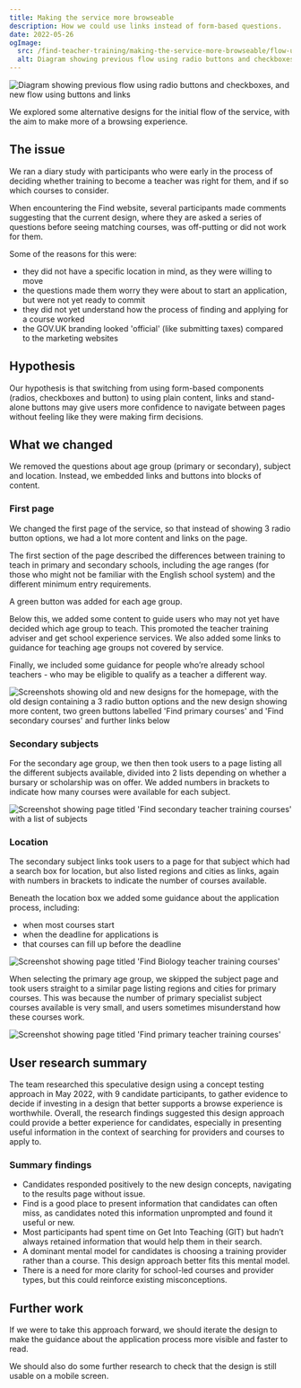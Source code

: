 ```yaml
---
title: Making the service more browseable
description: How we could use links instead of form-based questions.
date: 2022-05-26
ogImage:
  src: /find-teacher-training/making-the-service-more-browseable/flow-update.png
  alt: Diagram showing previous flow using radio buttons and checkboxes, and new flow using buttons and links
---
```


![Diagram showing previous flow using radio buttons and checkboxes, and new flow using buttons and links](flow-update.png "")

We explored some alternative designs for the initial flow of the service, with the aim to make more of a browsing experience.

## The issue

We ran a diary study with participants who were early in the process of deciding whether training to become a teacher was right for them, and if so which courses to consider.

When encountering the Find website, several participants made comments suggesting that the current design, where they are asked a series of questions before seeing matching courses, was off-putting or did not work for them.

Some of the reasons for this were:

- they did not have a specific location in mind, as they were willing to move
- the questions made them worry they were about to start an application, but were not yet ready to commit
- they did not yet understand how the process of finding and applying for a course worked
- the GOV.UK branding looked 'official' (like submitting taxes) compared to the marketing websites

## Hypothesis

Our hypothesis is that switching from using form-based components (radios, checkboxes and button) to using plain content, links and stand-alone buttons may give users more confidence to navigate between pages without feeling like they were making firm decisions.

## What we changed

We removed the questions about age group (primary or secondary), subject and location. Instead, we embedded links and buttons into blocks of content.

### First page

We changed the first page of the service, so that instead of showing 3 radio button options, we had a lot more content and links on the page.

The first section of the page described the differences between training to teach in primary and secondary schools, including the age ranges (for those who might not be familiar with the English school system) and the different minimum entry requirements.

A green button was added for each age group.

Below this, we added some content to guide users who may not yet have decided which age group to teach. This promoted the teacher training adviser and get school experience services. We also added some links to guidance for teaching age groups not covered by service.

Finally, we included some guidance for people who’re already school teachers - who may be eligible to qualify as a teacher a different way.

![Screenshots showing old and new designs for the homepage, with the old design containing a 3 radio button options and the new design showing more content, two green buttons labelled 'Find primary courses' and 'Find secondary courses' and further links below](find-before-and-after.png "Existing first page compared with the prototype new one")

### Secondary subjects

For the secondary age group, we then then took users to a page listing all the different subjects available, divided into 2 lists depending on whether a bursary or scholarship was on offer. We added numbers in brackets to indicate how many courses were available for each subject.

![Screenshot showing page titled 'Find secondary teacher training courses' with a list of subjects](find-secondary-courses.png "Prototype new secondary courses page")

### Location

The secondary subject links took users to a page for that subject which had a search box for location, but also listed regions and cities as links, again with numbers in brackets to indicate the number of courses available.

Beneath the location box we added some guidance about the application process, including:

- when most courses start
- when the deadline for applications is
- that courses can fill up before the deadline

![Screenshot showing page titled 'Find Biology teacher training courses'](secondary-subject.png "Prototype new secondary subject page")

When selecting the primary age group, we skipped the subject page and took users straight to a similar page listing regions and cities for primary courses. This was because the number of primary specialist subject courses available is very small, and users sometimes misunderstand how these courses work.

![Screenshot showing page titled 'Find primary teacher training courses'](primary.png "Prototype new primary courses page")

## User research summary

The team researched this speculative design using a concept testing approach in May 2022, with 9 candidate participants, to gather evidence to decide if investing in a design that better supports a browse experience is worthwhile. Overall, the research findings suggested this design approach could provide a better experience for candidates, especially in presenting useful information in the context of searching for providers and courses to apply to.

### Summary findings

- Candidates responded positively to the new design concepts, navigating to the results page without issue.
- Find is a good place to present information that candidates can often miss, as candidates noted this information unprompted and found it useful or new.
- Most participants had spent time on Get Into Teaching (GIT) but hadn’t always retained information that would help them in their search.
- A dominant mental model for candidates is choosing a training provider rather than a course. This design approach better fits this mental model.
- There is a need for more clarity for school-led courses and provider types, but this could reinforce existing misconceptions.

## Further work

If we were to take this approach forward, we should iterate the design to make the guidance about the application process more visible and faster to read.

We should also do some further research to check that the design is still usable on a mobile screen.
